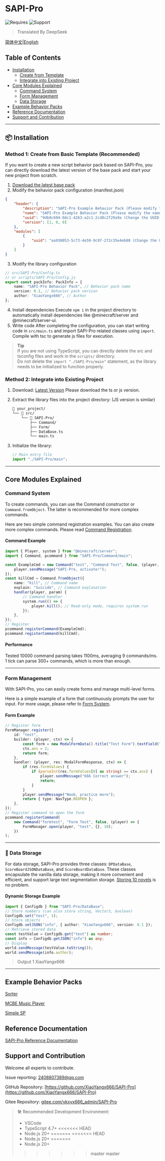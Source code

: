 # SAPI-Pro

![Requires](https://img.shields.io/badge/Dependencies-SAPI%202.0.0%20Beta-red) ![Support](https://img.shields.io/badge/Supported%20Version-MCBE1.21.7x-green)

> Translated By DeepSeek

[简体中文](README.md)|[English](README_EN.md)

## Table of Contents

-   [Installation](#installation)
    -   [Create from Template](#method-1-create-from-basic-template-recommended)
    -   [Integrate into Existing Project](#method-2-integrate-into-existing-project)
-   [Core Modules Explained](#core-modules-explained)
    -   [Command System](#command-system)
    -   [Form Management](#form-management)
    -   [Data Storage](#-data-storage)
-   [Example Behavior Packs](#example-behavior-packs)
-   [Reference Documentation](#reference-documentation)
-   [Support and Contribution](#support-and-contribution)

---

## 📦 Installation

### Method 1: Create from Basic Template (Recommended)

If you want to create a new script behavior pack based on SAPI-Pro, you can directly download the latest version of the base pack and start your new project from scratch.

1. [Download the latest base pack](https://github.com/XiaoYangx666/SAPI-Pro/releases/latest)
2. Modify the behavior pack configuration (manifest.json)

```json
{
    "header": {
        "description": "SAPI-Pro Example Behavior Pack (Please modify the description)",
        "name": "SAPI-Pro Example Behavior Pack (Please modify the name)",
        "uuid": "9db8c694-0dc1-4263-a2c1-2cd8c2f29a9a (Change the UUID)",
        "version": [1, 0, 0]
    },
    "modules": [
        {
            "uuid": "aa930053-5c73-4e59-9c97-272c35e4eb80 (Change the UUID)"
        }
    ]
}
```

3. Modify the library configuration

```typescript
// src/SAPI-Pro/Config.ts
// or scripts/SAPI-Pro/Config.js
export const packInfo: PackInfo = {
    name: "SAPI-Pro Behavior Pack", // Behavior pack name
    version: 0.1, // Behavior pack version
    author: "XiaoYangx666", // Author
};
```

4. Install dependencies
   Execute `npm i` in the project directory to automatically install dependencies like @minecraft/server and @minecraft/server-ui.
5. Write code
   After completing the configuration, you can start writing code in `src/main.ts` and import SAPI-Pro related classes using `import`. Compile with tsc to generate js files for execution.

> **Tip**  
> If you are not using TypeScript, you can directly delete the src and tsconfig files and work in the `scripts/` directory.  
> Do not delete the `import "./SAPI-Pro/main"` statement, as the library needs to be initialized to function properly.

### Method 2: Integrate into Existing Project

1. Download: [Latest Version](https://github.com/XiaoYangx666/SAPI-Pro/releases/latest) Please download the ts or js version.

2. Extract the library files into the project directory: (JS version is similar)

    ```bash
    📂 your_project/
    └── 📂 src/
        └── 📂 SAPI-Pro/
            ├── Command/
            ├── Form/
            ├── DataBase.ts
            └── main.ts
    ```

3. Initialize the library:
    ```typescript
    // Main entry file
    import "./SAPI-Pro/main";
    ```

---

## Core Modules Explained

### Command System

To create commands, you can use the Command constructor or `Command.fromObject`. The latter is recommended for more complex commands.

Here are two simple command registration examples. You can also create more complex commands. Please read [Command Registration](./tutorial/command.md).

#### Command Example

```typescript
import { Player, system } from "@minecraft/server";
import { Command, pcommand } from "SAPI-Pro/Command/main";

const ExampleCmd = new Command("test", "Command Test", false, (player, param) => {
    player.sendMessage("SAPI-Pro, activate!");
});
const killCmd = Command.fromObject({
    name: "kill", // Command name
    explain: "Suicide", // Command explanation
    handler(player, param) {
        // Command handler
        system.run(() => {
            player.kill(); // Read-only mode, requires system.run
        });
    },
});
// Register
pcommand.registerCommand(ExampleCmd);
pcommand.registerCommand(killCmd);
```

#### Performance

Tested 10000 command parsing takes 1100ms, averaging 9 commands/ms. 1 tick can parse 300+ commands, which is more than enough.

---

### Form Management

With SAPI-Pro, you can easily create forms and manage multi-level forms.

Here is a simple example of a form that continuously prompts the user for input. For more usage, please refer to [Form System](./tutorial/form.md#表单系统).
#### Form Example

```typescript
// Register form
FormManager.register({
    id: "test",
    builder: (player, ctx) => {
        const form = new ModalFormData().title("Test Form").textField("1+1=?", "114514");
        ctx.ans = 2;
        return form;
    },
    handler: (player, res: ModalFormResponse, ctx) => {
        if (res.formValues) {
            if (parseInt(res.formValues[0] as string) == ctx.ans) {
                player.sendMessage("666 Correct answer");
                return;
            }
        }
        player.sendMessage("Noob, practice more");
        return { type: NavType.REOPEN };
    },
});
// Register command to open the form
pcommand.registerCommand(
    new Command("formtest", "Form Test", false, (player) => {
        FormManager.open(player, "test", {}, 10);
    })
);
```

---

### 💾 Data Storage

For data storage, SAPI-Pro provides three classes: `DPDataBase`, `ScoreBoardJSONDataBase`, and `ScoreBoardDataBase`. These classes encapsulate the vanilla data storage, making it more convenient and efficient, and support large text segmentation storage. [Storing 10 novels]() is no problem.

#### Dynamic Storage Example

```typescript
import { Configdb } from "SAPI-Pro/DataBase";
// Store numbers (can also store string, Vector3, boolean)
Configdb.set("test", 1);
// Store objects
Configdb.setJSON("info", { author: "XiaoYangx666", version: 0.1 });
// Retrieve stored data
const testValue = Configdb.get("test") as number;
const info = Configdb.getJSON("info") as any;
// Display
world.sendMessage(testValue.toString());
world.sendMessage(info.author);
```

> Output
> 1
> XiaoYangx666

---

## Example Behavior Packs

[Sorter](https://github.com/XiaoYangx666/SAPI-Pro_examples)

[MCBE Music Player](https://gitee.com/ykxyx666_admin/music-player-mcbe)

[Simple SP](https://github.com/XiaoYangx666/SAPI-Pro_examples)

## Reference Documentation

[SAPI-Pro Reference Documentation](./tutorial/README.md)

## Support and Contribution

Welcome all experts to contribute.

Issue reporting: <2408807389@qq.com>

GitHub Repository: [https://github.com/XiaoYangx666/SAPI-Pro](https://github.com/XiaoYangx666/SAPI-Pro)

Gitee Repository: [gitee.com/ykxyx666_admin/SAPI-Pro](gitee.com/ykxyx666_admin/SAPI-Pro)

> 🛠️ Recommended Development Environment:
>
> -   VSCode
> -   TypeScript 4.7+
<<<<<<< HEAD
> -   Node.js 20+
=======
<<<<<<< HEAD
> -   Node.js 20+
=======
> -   Node.js 20+
>>>>>>> master
>>>>>>> master
